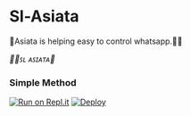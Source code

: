 # Sl-Asiata
🌟Asiata is helping easy to control whatsapp.🧚‍♂️

*🧚‍♂️ꜱʟ ᴀꜱɪᴀᴛᴀ💫*

    

### Simple Method

[![Run on Repl.it](https://repl.it/badge/github/quiec/whatsasena)](https://replit.com/@Thisan01/ASIATA-WA)
[![Deploy](https://www.herokucdn.com/deploy/button.svg)](https://heroku.com/deploy?template=https://github.com/Thisan01/Sl-Asiata)
